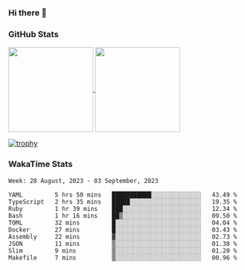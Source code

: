 ### Hi there 👋

### GitHub Stats

<a href="https://github.com/anuraghazra/github-readme-stats">
  <img align="center" height="170px" src="https://github-readme-stats.vercel.app/api/top-langs/?username=tksfjt1024&layout=compact&count_private=true&show_icons=true&show_icons=true&theme=graywhite" />
</a>
<a href="https://github.com/anuraghazra/github-readme-stats">
  <img align="center" height="170px" src="https://github-readme-stats.vercel.app/api?username=tksfjt1024&count_private=true&show_icons=true&show_icons=true&theme=graywhite" />
</a>

[![trophy](https://github-profile-trophy.vercel.app/?username=tksfjt1024)](https://github.com/ryo-ma/github-profile-trophy)

### WakaTime Stats

<!--START_SECTION:waka-->
```text
Week: 28 August, 2023 - 03 September, 2023

YAML         5 hrs 50 mins   ███████████░░░░░░░░░░░░░░   43.49 % 
TypeScript   2 hrs 35 mins   █████░░░░░░░░░░░░░░░░░░░░   19.35 % 
Ruby         1 hr 39 mins    ███░░░░░░░░░░░░░░░░░░░░░░   12.34 % 
Bash         1 hr 16 mins    ██▒░░░░░░░░░░░░░░░░░░░░░░   09.50 % 
TOML         32 mins         █░░░░░░░░░░░░░░░░░░░░░░░░   04.04 % 
Docker       27 mins         █░░░░░░░░░░░░░░░░░░░░░░░░   03.43 % 
Assembly     22 mins         ▓░░░░░░░░░░░░░░░░░░░░░░░░   02.73 % 
JSON         11 mins         ▒░░░░░░░░░░░░░░░░░░░░░░░░   01.38 % 
Slim         9 mins          ▒░░░░░░░░░░░░░░░░░░░░░░░░   01.20 % 
Makefile     7 mins          ▒░░░░░░░░░░░░░░░░░░░░░░░░   00.96 % 
```
<!--END_SECTION:waka-->
